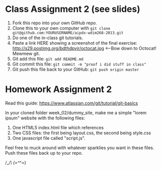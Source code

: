 # Class Assignment 2 (see slides)

1. Fork this repo into your own GitHub repo.
1. Clone this to your own computer with `git clone git@github.com:YOURUSERNAME/aipdx-wdim268-2013.git`
1. Do one of the in-class git tutorials.
1. Paste a link HERE showing a screenshot of the final exercise: http://s29.postimg.org/bdthdpvjr/octocat.jpg <--Bow down to Octocat! Mewmew git.
1. Git add this file: `git add README.md`
1. Git commit this file: `git commit -m "proof i did stuff in class"`
1. Git push this file back to your GitHub: `git push origin master`

# Homework Assignment 2

Read this guide: https://www.atlassian.com/git/tutorial/git-basics

In your cloned folder week_02/dummy_site, make me a simple "lorem ipsum" website with the following files:

1. One HTML5 index.html file which references
1. Two CSS files: the first being layout.css, the second being style.css
1. One javascript file called "script.js".

Feel free to muck around with whatever sparklies you want in these files. Push these files back up to your repo.


/\__/\ 
(=^_^=)